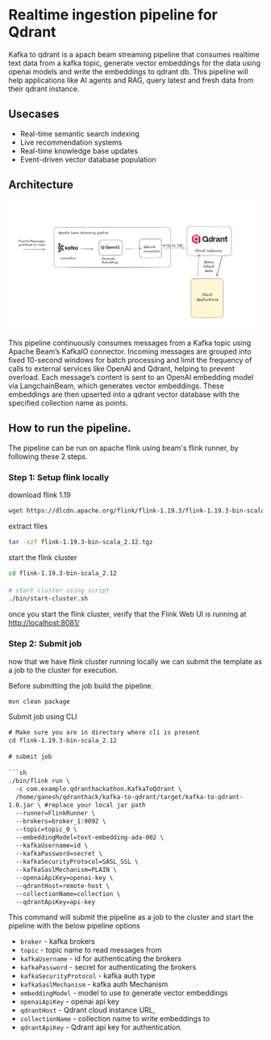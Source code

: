 # Realtime ingestion pipeline for Qdrant

Kafka to qdrant is a apach beam streaming pipeline that consumes realtime text data from a kafka topic, generate vector embeddings for the data using openai models and write the embeddings to qdrant db.
This pipeline will help applications like AI agents and RAG, query latest and fresh data from their qdrant instance.

## Usecases

- Real-time semantic search indexing
- Live recommendation systems
- Real-time knowledge base updates
- Event-driven vector database population


## Architecture

![Architecture](./arch.png)

This pipeline continuously consumes messages from a Kafka topic using Apache Beam’s KafkaIO connector.
Incoming messages are grouped into fixed 10-second windows for batch processing and limit the frequency of calls to external services like OpenAI and Qdrant, helping to prevent overload. Each message’s content is sent to an OpenAI embedding model via LangchainBeam, which generates vector embeddings. These embeddings are then upserted into a qdrant vector database with the specified collection name as points.


## How to run the pipeline.

The pipeline can be run on apache flink using beam's flink runner, by following these 2 steps.

### Step 1: Setup flink locally

download flink 1.19

```sh
wget https://dlcdn.apache.org/flink/flink-1.19.3/flink-1.19.3-bin-scala_2.12.tgz
```

extract files
```sh
tar -xzf flink-1.19.3-bin-scala_2.12.tgz
```

start the flink cluster

```sh
cd flink-1.19.3-bin-scala_2.12

# start cluster using script
./bin/start-cluster.sh
```
once you start the flink cluster, verify that the Flink Web UI is running at [http://localhost:8081/](http://localhost:8081)

### Step 2: Submit job 

now that we have flink cluster running locally we can submit the template as a job to the cluster for execution.

Before submitting the job build the pipeline.

```
mvn clean package
```

Submit job using CLI

```
# Make sure you are in directory where cli is present
cd flink-1.19.3-bin-scala_2.12

# submit job

```sh
./bin/flink run \
  -c com.example.qdranthackathon.KafkaToQdrant \
  /home/ganesh/qdranthack/kafka-to-qdrant/target/kafka-to-qdrant-1.0.jar \ #replace your local jar path
  --runner=FlinkRunner \
  --brokers=broker_1:9092 \
  --topic=topic_0 \
  --embeddingModel=text-embedding-ada-002 \
  --kafkaUsername=id \
  --kafkaPassword=secret \
  --kafkaSecurityProtocol=SASL_SSL \
  --kafkaSaslMechanism=PLAIN \
  --openaiApiKey=openai-key \
  --qdrantHost=remote-host \
  --collectionName=collection \
  --qdrantApiKey=api-key
```
This command will submit the pipeline as a job to the cluster and start the pipeline with the below pipeline options

- `broker` - kafka brokers
- `topic`  - topic name to read messages from
- `kafkaUsername` - id for authenticating the brokers
- `kafkaPassword` - secret for authenticating the brokers
- `kafkaSecurityProtocol` - kafka auth type
- `kafkaSaslMechanism` - kafka auth Mechanism
- `embeddingModel` - model to use to generate vector embeddings
- `openaiApiKey` - openai api key
- `qdrantHost` - Qdrant cloud instance URL,
- `collectionName` - collection name to write embeddings to
- `qdrantApiKey` - Qdrant api key for authentication.


